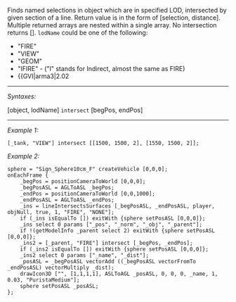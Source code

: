 Finds named selections in object which are in specified LOD, intersected by given section of a line. Return value is in the form of [selection, distance]. Multiple returned arrays are nested within a single array. No intersection returns []. `lodName` could be one of the following: 
* "FIRE"
* "VIEW"
* "GEOM"
* "IFIRE" - ("I" stands for Indirect, almost the same as FIRE)
* {{GVI|arma3|2.02


---
*Syntaxes:*

[object, lodName] `intersect` [begPos, endPos]

---
*Example 1:*

```sqf
[_tank, "VIEW"] intersect [[1500, 1500, 2], [1550, 1500, 2]];
```

*Example 2:*

```sqf
sphere = "Sign_Sphere10cm_F" createVehicle [0,0,0];
onEachFrame {
	_begPos = positionCameraToWorld [0,0,0];
	_begPosASL = AGLToASL _begPos;
	_endPos = positionCameraToWorld [0,0,1000];
	_endPosASL = AGLToASL _endPos;
	_ins = lineIntersectsSurfaces [_begPosASL, _endPosASL, player, objNull, true, 1, "FIRE", "NONE"];
	if (_ins isEqualTo []) exitWith {sphere setPosASL [0,0,0]};
	_ins select 0 params ["_pos", "_norm", "_obj", "_parent"];
	if !(getModelInfo _parent select 2) exitWith {sphere setPosASL [0,0,0]};
	_ins2 = [_parent, "FIRE"] intersect [_begPos, _endPos];
	if (_ins2 isEqualTo []) exitWith {sphere setPosASL [0,0,0]};
	_ins2 select 0 params ["_name", "_dist"];
	_posASL = _begPosASL vectorAdd ((_begPosASL vectorFromTo _endPosASL) vectorMultiply _dist);
	drawIcon3D ["", [1,1,1,1], ASLToAGL _posASL, 0, 0, 0, _name, 1, 0.03, "PuristaMedium"];
	sphere setPosASL _posASL;
};
```